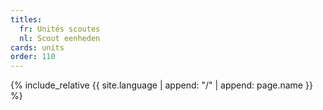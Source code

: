 ```yaml
---
titles:
  fr: Unités scoutes
  nl: Scout eenheden
cards: units
order: 110
---
```

{% include_relative {{ site.language | append: "/" | append: page.name }} %}
